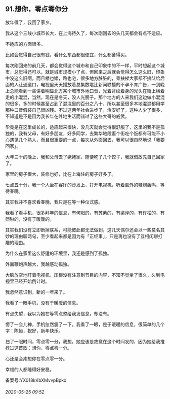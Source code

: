 ## 91.想你，零点零你分
放年假了，我回了家乡。


我从这个三线小城市长大，在上海待久了，每次刚回去的头几天都会有点不适应。


不适应的方面很多。


比如会觉得自己很有钱，看什么东西都很便宜，什么都舍得买。


每次刚回来的前几天，都会觉得这个城市和自己印象中的不一样，平时想起这个城市，总觉得还可以，就是城市规模小了点，但回来之后就会觉得怎么这么旧，印象中没这么旧啊。而且楼也矮，路也宅，很多地方脏脏的，乘扶梯大家都不排队给后面的人让通道口，电视里天天播放着总集数堪比新闻联播的不孕不育广告，一到晚上总能看到一些讲着明显北方某个城市外地口音，光着背纹着身的光头在街上横着走的小混混，当然，现在是冬天，没人光膀子。那个地方的人来我们这边做小混混的很多，多的时候甚至占到了混混里的百分之八十，所以甚至很多本地混混都用学那种口音假装自己很凶残。不过这两年社会进步了，治安好了，这种人少了很多，不知道是不是因为我长年在外地生活而错过了这些大哥的威武。


毕竟是在这里成长的，适应起来很快，没几天就会觉得很舒服了，这里的我不是孤独的，我有父母，有好多朋友，好多同学，去繁华地段逛个街吃个饭都有可能不小心遇见几个熟人，而且很重要的一点，每次从外面回去，我可以很自然地说「我要回家」。


大年三十的晚上，我和父母去了姥姥家，随便吃了几个饺子，我就借故先自己回家了。


家里的房子很大，装修也好，比在上海住的房子好多了。


七点五十分，我一个人坐在客厅的沙发上，打开电视机，听着窗外的鞭炮轰鸣，等待春晚。


其实我并不喜欢看春晚，我只是在等一种仪式感。


我看了看手机，很多拜年的信息，有何阳的，有苏紫的，有梁泽的，有许松的，有熙琳的，没有于暖暖的。


其实我们没有立即断掉联系，可能彼此都无法做到，这几天偶尔还会以一些莫名其妙的理由聊两句，至少看起来都是因为有「正经事」，只是再也没有了互相闲聊打趣的理由。


为什么在家里这么舒适的环境里，我还是感到了孤独。


外面鞭炮声越大，我越感动孤独。


大脑放空地盯着电视机，压根没有注意到节目的内容，不知不觉坐了很久，久到电视里已经开始倒计时。


我忽然意识到，新的一年来了。


我看了一眼手机，没有于暖暖的信息。


有点失望，我以为她在等零点整给我发信息，却没有。


愣了一会儿神，手机忽然震了一下，我看了一眼，是于暖暖的信息，很简单的几个字：陈恒，祝好，新年快乐。


扫了一眼时间，零点零一分，我想，她应该是故意在这个时间发的，因为她给我推荐过这首歌：想你，零点零一分。


心还是会疼想你在零点零一分。


幸福的人都睡得好安稳。


备案号:YX018kKbXMvvpBpkx


###### 2020-05-25 09:52
